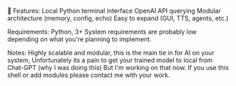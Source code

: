 🔧 Features:
Local Python terminal interface
OpenAI API querying
Modular architecture (memory, config, echo)
Easy to expand (GUI, TTS, agents, etc.)

Requirements:
Python, 3+
System requirements are probably low depending on what you're planning to implement.

Notes:
Highly scalable and modular, this is the main tie in for AI on your system,
Unfortunately its a pain to get your trained model to local from Chat-GPT
(why I was doing this) But I'm working on that now.
If you use this shell or add modules please contact me with your work.
